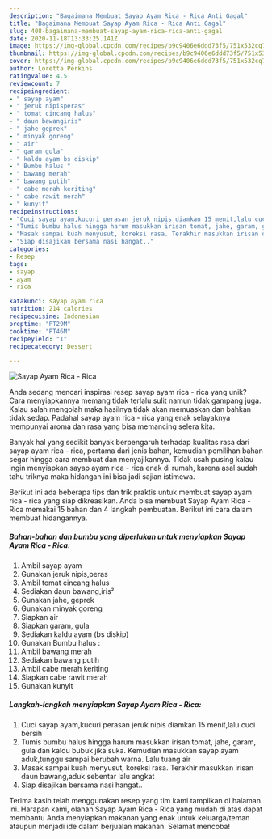 ```yaml
---
description: "Bagaimana Membuat Sayap Ayam Rica - Rica Anti Gagal"
title: "Bagaimana Membuat Sayap Ayam Rica - Rica Anti Gagal"
slug: 408-bagaimana-membuat-sayap-ayam-rica-rica-anti-gagal
date: 2020-11-18T13:33:25.141Z
image: https://img-global.cpcdn.com/recipes/b9c9406e6ddd73f5/751x532cq70/sayap-ayam-rica-rica-foto-resep-utama.jpg
thumbnail: https://img-global.cpcdn.com/recipes/b9c9406e6ddd73f5/751x532cq70/sayap-ayam-rica-rica-foto-resep-utama.jpg
cover: https://img-global.cpcdn.com/recipes/b9c9406e6ddd73f5/751x532cq70/sayap-ayam-rica-rica-foto-resep-utama.jpg
author: Loretta Perkins
ratingvalue: 4.5
reviewcount: 7
recipeingredient:
- " sayap ayam"
- " jeruk nipisperas"
- " tomat cincang halus"
- " daun bawangiris"
- " jahe geprek"
- " minyak goreng"
- " air"
- " garam gula"
- " kaldu ayam bs diskip"
- " Bumbu halus "
- " bawang merah"
- " bawang putih"
- " cabe merah keriting"
- " cabe rawit merah"
- " kunyit"
recipeinstructions:
- "Cuci sayap ayam,kucuri perasan jeruk nipis diamkan 15 menit,lalu cuci bersih"
- "Tumis bumbu halus hingga harum masukkan irisan tomat, jahe, garam, gula dan kaldu bubuk jika suka. Kemudian masukkan sayap ayam aduk,tunggu sampai berubah warna. Lalu tuang air"
- "Masak sampai kuah menyusut, koreksi rasa. Terakhir masukkan irisan daun bawang,aduk sebentar lalu angkat"
- "Siap disajikan bersama nasi hangat.."
categories:
- Resep
tags:
- sayap
- ayam
- rica

katakunci: sayap ayam rica 
nutrition: 214 calories
recipecuisine: Indonesian
preptime: "PT29M"
cooktime: "PT46M"
recipeyield: "1"
recipecategory: Dessert

---
```



![Sayap Ayam Rica - Rica](https://img-global.cpcdn.com/recipes/b9c9406e6ddd73f5/751x532cq70/sayap-ayam-rica-rica-foto-resep-utama.jpg)

Anda sedang mencari inspirasi resep sayap ayam rica - rica yang unik? Cara menyiapkannya memang tidak terlalu sulit namun tidak gampang juga. Kalau salah mengolah maka hasilnya tidak akan memuaskan dan bahkan tidak sedap. Padahal sayap ayam rica - rica yang enak selayaknya mempunyai aroma dan rasa yang bisa memancing selera kita.



Banyak hal yang sedikit banyak berpengaruh terhadap kualitas rasa dari sayap ayam rica - rica, pertama dari jenis bahan, kemudian pemilihan bahan segar hingga cara membuat dan menyajikannya. Tidak usah pusing kalau ingin menyiapkan sayap ayam rica - rica enak di rumah, karena asal sudah tahu triknya maka hidangan ini bisa jadi sajian istimewa.


Berikut ini ada beberapa tips dan trik praktis untuk membuat sayap ayam rica - rica yang siap dikreasikan. Anda bisa membuat Sayap Ayam Rica - Rica memakai 15 bahan dan 4 langkah pembuatan. Berikut ini cara dalam membuat hidangannya.

<!--inarticleads1-->

##### Bahan-bahan dan bumbu yang diperlukan untuk menyiapkan Sayap Ayam Rica - Rica:

1. Ambil  sayap ayam
1. Gunakan  jeruk nipis,peras
1. Ambil  tomat cincang halus
1. Sediakan  daun bawang,iris²
1. Gunakan  jahe, geprek
1. Gunakan  minyak goreng
1. Siapkan  air
1. Siapkan  garam, gula
1. Sediakan  kaldu ayam (bs diskip)
1. Gunakan  Bumbu halus :
1. Ambil  bawang merah
1. Sediakan  bawang putih
1. Ambil  cabe merah keriting
1. Siapkan  cabe rawit merah
1. Gunakan  kunyit




<!--inarticleads2-->

##### Langkah-langkah menyiapkan Sayap Ayam Rica - Rica:

1. Cuci sayap ayam,kucuri perasan jeruk nipis diamkan 15 menit,lalu cuci bersih
1. Tumis bumbu halus hingga harum masukkan irisan tomat, jahe, garam, gula dan kaldu bubuk jika suka. Kemudian masukkan sayap ayam aduk,tunggu sampai berubah warna. Lalu tuang air
1. Masak sampai kuah menyusut, koreksi rasa. Terakhir masukkan irisan daun bawang,aduk sebentar lalu angkat
1. Siap disajikan bersama nasi hangat..




Terima kasih telah menggunakan resep yang tim kami tampilkan di halaman ini. Harapan kami, olahan Sayap Ayam Rica - Rica yang mudah di atas dapat membantu Anda menyiapkan makanan yang enak untuk keluarga/teman ataupun menjadi ide dalam berjualan makanan. Selamat mencoba!
